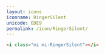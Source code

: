 ```yaml
---
layout: icons
iconname: RingerSilent
unicode: EDE9
permalink: /icon/RingerSilent/
---
```


``` html
<i class="mi mi-RingerSilent"></i>
```
